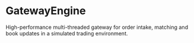 # GatewayEngine
High-performance multi-threaded gateway for order intake, matching and book updates in a simulated trading environment.

